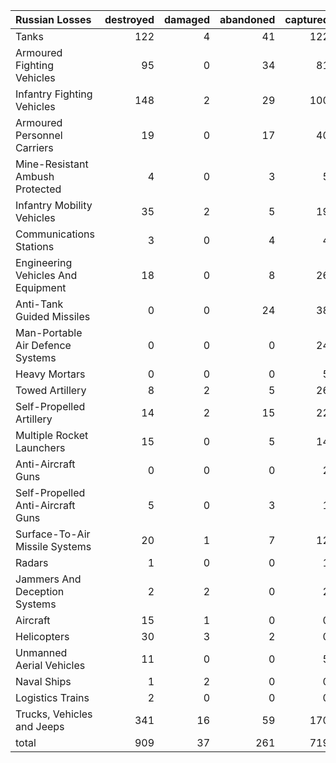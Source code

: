 | Russian Losses                     |   destroyed |   damaged |   abandoned |   captured |   total |
|:-----------------------------------|------------:|----------:|------------:|-----------:|--------:|
| Tanks                              |         122 |         4 |          41 |        122 |     289 |
| Armoured Fighting Vehicles         |          95 |         0 |          34 |         81 |     210 |
| Infantry Fighting Vehicles         |         148 |         2 |          29 |        100 |     279 |
| Armoured Personnel Carriers        |          19 |         0 |          17 |         40 |      76 |
| Mine-Resistant Ambush Protected    |           4 |         0 |           3 |          5 |      12 |
| Infantry Mobility Vehicles         |          35 |         2 |           5 |         19 |      61 |
| Communications Stations            |           3 |         0 |           4 |          4 |      11 |
| Engineering Vehicles And Equipment |          18 |         0 |           8 |         26 |      52 |
| Anti-Tank Guided Missiles          |           0 |         0 |          24 |         38 |      62 |
| Man-Portable Air Defence Systems   |           0 |         0 |           0 |         24 |      24 |
| Heavy Mortars                      |           0 |         0 |           0 |          5 |       5 |
| Towed Artillery                    |           8 |         2 |           5 |         26 |      41 |
| Self-Propelled Artillery           |          14 |         2 |          15 |         22 |      53 |
| Multiple Rocket Launchers          |          15 |         0 |           5 |         14 |      34 |
| Anti-Aircraft Guns                 |           0 |         0 |           0 |          2 |       2 |
| Self-Propelled Anti-Aircraft Guns  |           5 |         0 |           3 |          1 |       9 |
| Surface-To-Air Missile Systems     |          20 |         1 |           7 |         12 |      40 |
| Radars                             |           1 |         0 |           0 |          1 |       2 |
| Jammers And Deception Systems      |           2 |         2 |           0 |          2 |       6 |
| Aircraft                           |          15 |         1 |           0 |          0 |      16 |
| Helicopters                        |          30 |         3 |           2 |          0 |      35 |
| Unmanned Aerial Vehicles           |          11 |         0 |           0 |          5 |      16 |
| Naval Ships                        |           1 |         2 |           0 |          0 |       3 |
| Logistics Trains                   |           2 |         0 |           0 |          0 |       2 |
| Trucks, Vehicles and Jeeps         |         341 |        16 |          59 |        170 |     586 |
| total                              |         909 |        37 |         261 |        719 |    1926 |